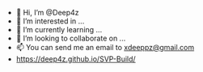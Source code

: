- 👋 Hi, I’m @Deep4z
- 👀 I’m interested in ...
- 🌱 I’m currently learning ...
- 💞️ I’m looking to collaborate on ...
- 📫 You can send me an email to xdeeppz@gmail.com
- https://deep4z.github.io/SVP-Build/

<!---
Deep4z/Deep4z is a ✨ special ✨ repository because its `README.md` (this file) appears on your GitHub profile.
You can click the Preview link to take a look at your changes.
--->
